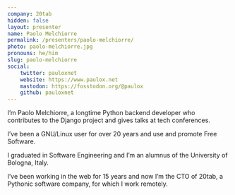 ```yaml
---
company: 20tab
hidden: false
layout: presenter
name: Paolo Melchiorre
permalink: /presenters/paolo-melchiorre/
photo: paolo-melchiorre.jpg
pronouns: he/him
slug: paolo-melchiorre
social:
    twitter: pauloxnet
    website: https://www.paulox.net
    mastodon: https://fosstodon.org/@paulox
    github: pauloxnet
---
```


I’m Paolo Melchiorre, a longtime Python backend developer who contributes to the Django project and gives talks at tech conferences.

I’ve been a GNU/Linux user for over 20 years and use and promote Free Software.

I graduated in Software Engineering and I’m an alumnus of the University of Bologna, Italy.

I’ve been working in the web for 15 years and now I’m the CTO of 20tab, a Pythonic software company, for which I work remotely.
